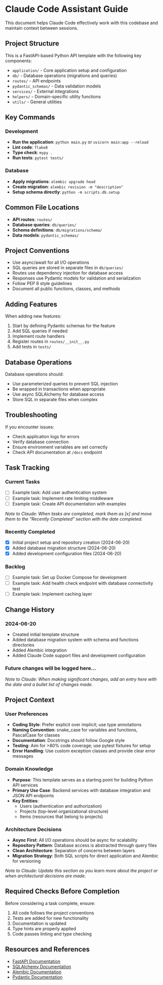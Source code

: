 # Claude Code Assistant Guide

This document helps Claude Code effectively work with this codebase and maintain context between sessions.

## Project Structure

This is a FastAPI-based Python API template with the following key components:

- `application/` - Core application setup and configuration
- `db/` - Database operations (migrations and queries)
- `routes/` - API endpoints
- `pydantic_schemas/` - Data validation models
- `services/` - External integrations
- `helpers/` - Domain-specific utility functions
- `utils/` - General utilities

## Key Commands

### Development

- **Run the application**: `python main.py` or `uvicorn main:app --reload`
- **Lint code**: `flake8`
- **Type check**: `mypy .`
- **Run tests**: `pytest tests/`

### Database

- **Apply migrations**: `alembic upgrade head`
- **Create migration**: `alembic revision -m "description"`
- **Setup schema directly**: `python -m scripts.db.setup`

## Common File Locations

- **API routes**: `routes/`
- **Database queries**: `db/queries/`
- **Schema definitions**: `db/migrations/schema/`
- **Data models**: `pydantic_schemas/`

## Project Conventions

- Use async/await for all I/O operations
- SQL queries are stored in separate files in `db/queries/`
- Routes use dependency injection for database access
- Responses use Pydantic models for validation and serialization
- Follow PEP 8 style guidelines
- Document all public functions, classes, and methods

## Adding Features

When adding new features:

1. Start by defining Pydantic schemas for the feature
2. Add SQL queries if needed
3. Implement route handlers
4. Register routes in `routes/__init__.py`
5. Add tests in `tests/`

## Database Operations

Database operations should:

- Use parameterized queries to prevent SQL injection
- Be wrapped in transactions when appropriate
- Use async SQLAlchemy for database access
- Store SQL in separate files when complex

## Troubleshooting

If you encounter issues:

- Check application logs for errors
- Verify database connection
- Ensure environment variables are set correctly
- Check API documentation at `/docs` endpoint

## Task Tracking

### Current Tasks

- [ ] Example task: Add user authentication system
- [ ] Example task: Implement rate limiting middleware
- [ ] Example task: Create API documentation with examples

*Note to Claude: When tasks are completed, mark them as [x] and move them to the "Recently Completed" section with the date completed.*

### Recently Completed

- [x] Initial project setup and repository creation (2024-06-20)
- [x] Added database migration structure (2024-06-20)
- [x] Added development configuration files (2024-06-20)

### Backlog

- [ ] Example task: Set up Docker Compose for development
- [ ] Example task: Add health check endpoint with database connectivity test
- [ ] Example task: Implement caching layer

## Change History

### 2024-06-20

- Created initial template structure
- Added database migration system with schema and functions directories
- Added Alembic integration
- Added Claude Code support files and development configuration

### Future changes will be logged here...

*Note to Claude: When making significant changes, add an entry here with the date and a bullet list of changes made.*

## Project Context

### User Preferences

- **Coding Style**: Prefer explicit over implicit; use type annotations
- **Naming Convention**: snake_case for variables and functions, PascalCase for classes
- **Documentation**: Docstrings should follow Google style
- **Testing**: Aim for >80% code coverage; use pytest fixtures for setup
- **Error Handling**: Use custom exception classes and provide clear error messages

### Domain Knowledge

- **Purpose**: This template serves as a starting point for building Python API services
- **Primary Use Case**: Backend services with database integration and JSON API endpoints
- **Key Entities**: 
  - Users (authentication and authorization)
  - Projects (top-level organizational structure)
  - Items (resources that belong to projects)

### Architecture Decisions

- **Async First**: All I/O operations should be async for scalability
- **Repository Pattern**: Database access is abstracted through query files
- **Clean Architecture**: Separation of concerns between layers
- **Migration Strategy**: Both SQL scripts for direct application and Alembic for versioning

*Note to Claude: Update this section as you learn more about the project or when architectural decisions are made.*

## Required Checks Before Completion

Before considering a task complete, ensure:

1. All code follows the project conventions
2. Tests are added for new functionality
3. Documentation is updated
4. Type hints are properly applied
5. Code passes linting and type checking

## Resources and References

- [FastAPI Documentation](https://fastapi.tiangolo.com/)
- [SQLAlchemy Documentation](https://docs.sqlalchemy.org/en/20/)
- [Alembic Documentation](https://alembic.sqlalchemy.org/en/latest/)
- [Pydantic Documentation](https://docs.pydantic.dev/latest/)
